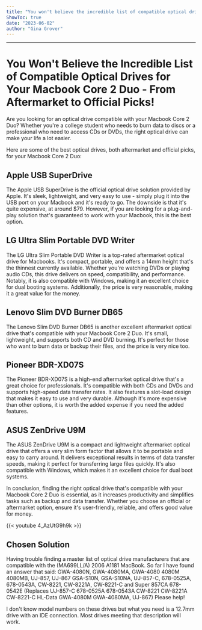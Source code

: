 ```yaml
---
title: "You won't believe the incredible list of compatible optical drives for your Macbook Core 2 Duo - from aftermarket to official picks!"
ShowToc: true 
date: "2023-06-02"
author: "Gina Grover"
---
```

*****
# You Won't Believe the Incredible List of Compatible Optical Drives for Your Macbook Core 2 Duo - From Aftermarket to Official Picks!

Are you looking for an optical drive compatible with your Macbook Core 2 Duo? Whether you're a college student who needs to burn data to discs or a professional who need to access CDs or DVDs, the right optical drive can make your life a lot easier.

Here are some of the best optical drives, both aftermarket and official picks, for your Macbook Core 2 Duo:

## Apple USB SuperDrive

The Apple USB SuperDrive is the official optical drive solution provided by Apple. It's sleek, lightweight, and very easy to use - simply plug it into the USB port on your Macbook and it's ready to go. The downside is that it's quite expensive, at around $79. However, if you are looking for a plug-and-play solution that's guaranteed to work with your Macbook, this is the best option.

## LG Ultra Slim Portable DVD Writer

The LG Ultra Slim Portable DVD Writer is a top-rated aftermarket optical drive for Macbooks. It's compact, portable, and offers a 14mm height that's the thinnest currently available. Whether you're watching DVDs or playing audio CDs, this drive delivers on speed, compatibility, and performance. Notably, it is also compatible with Windows, making it an excellent choice for dual booting systems. Additionally, the price is very reasonable, making it a great value for the money.

## Lenovo Slim DVD Burner DB65

The Lenovo Slim DVD Burner DB65 is another excellent aftermarket optical drive that's compatible with your Macbook Core 2 Duo. It's small, lightweight, and supports both CD and DVD burning. It's perfect for those who want to burn data or backup their files, and the price is very nice too.

## Pioneer BDR-XD07S

The Pioneer BDR-XD07S is a high-end aftermarket optical drive that's a great choice for professionals. It's compatible with both CDs and DVDs and supports high-speed data transfer rates. It also features a slot-load design that makes it easy to use and very durable. Although it's more expensive than other options, it is worth the added expense if you need the added features.

## ASUS ZenDrive U9M

The ASUS ZenDrive U9M is a compact and lightweight aftermarket optical drive that offers a very slim form factor that allows it to be portable and easy to carry around. It delivers exceptional results in terms of data transfer speeds, making it perfect for transferring large files quickly. It's also compatible with Windows, which makes it an excellent choice for dual boot systems.

In conclusion, finding the right optical drive that's compatible with your Macbook Core 2 Duo is essential, as it increases productivity and simplifies tasks such as backup and data transfer. Whether you choose an official or aftermarket option, ensure it's user-friendly, reliable, and offers good value for money.

{{< youtube 4_AzUtG9h9k >}} 



## Chosen Solution
 Having trouble finding a master list of optical drive manufacturers that are compatible with the (MA699LL/A) 2006 A1181 MacBook.
So far I  have found an answer that said:
GWA-4080N, GWA-4080MA, GWA-4080 4080M 4080MB, UJ-857, UJ-867 GSA-S10N, GSA-S10NA, UJ-857-C, 678-0525A, 678-0543A, CW-8221, CW-8221A, CW-8221-C and Super 857CA 678-0542E (Replaces UJ-857-C 678-0525A 678-0543A CW-8221 CW-8221A CW-8221-C HL-Data GWA-4080M GWA-4080MA, UJ-867)
Please help!

 I don't know model numbers on these drives but what you need is a 12.7mm drive with an IDE connection. Most drives meeting that description will work.




